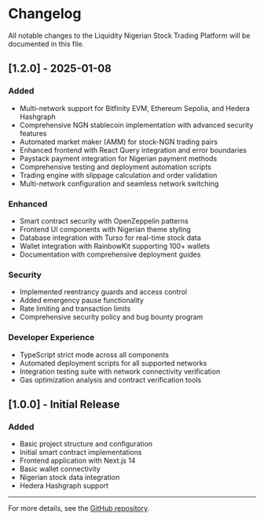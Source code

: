 # Changelog

All notable changes to the Liquidity Nigerian Stock Trading Platform will be documented in this file.

## [1.2.0] - 2025-01-08

### Added
- Multi-network support for Bitfinity EVM, Ethereum Sepolia, and Hedera Hashgraph
- Comprehensive NGN stablecoin implementation with advanced security features
- Automated market maker (AMM) for stock-NGN trading pairs
- Enhanced frontend with React Query integration and error boundaries
- Paystack payment integration for Nigerian payment methods
- Comprehensive testing and deployment automation scripts
- Trading engine with slippage calculation and order validation
- Multi-network configuration and seamless network switching

### Enhanced
- Smart contract security with OpenZeppelin patterns
- Frontend UI components with Nigerian theme styling
- Database integration with Turso for real-time stock data
- Wallet integration with RainbowKit supporting 100+ wallets
- Documentation with comprehensive deployment guides

### Security
- Implemented reentrancy guards and access control
- Added emergency pause functionality
- Rate limiting and transaction limits
- Comprehensive security policy and bug bounty program

### Developer Experience
- TypeScript strict mode across all components
- Automated deployment scripts for all supported networks
- Integration testing suite with network connectivity verification
- Gas optimization analysis and contract verification tools

## [1.0.0] - Initial Release

### Added
- Basic project structure and configuration
- Initial smart contract implementations
- Frontend application with Next.js 14
- Basic wallet connectivity
- Nigerian stock data integration
- Hedera Hashgraph support

---

For more details, see the [GitHub repository](https://github.com/walterthesmart/LiquidityonHedera).
